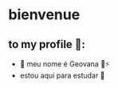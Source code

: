 # bienvenue
## to my profile 🌠:
     

- :leaves: meu nome é Geovana :guitar::zap:
- estou aqui para estudar 📖
